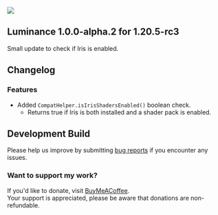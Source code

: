 ![](https://mclegoman.com/images/8/8a/Luminance_development_logo.png)  
## Luminance 1.0.0-alpha.2 for 1.20.5-rc3  
Small update to check if Iris is enabled.  

## Changelog  
### Features  
- Added `CompatHelper.isIrisShadersEnabled()` boolean check.  
  - Returns true if Iris is both installed and a shader pack is enabled.  

## Development Build  
Please help us improve by submitting [bug reports](https://github.com/MCLegoMan/Perspective/issues) if you encounter any issues.  

### Want to support my work?  
If you'd like to donate, visit [BuyMeACoffee](https://www.buymeacoffee.com/mclegoman).  
Your support is appreciated, please be aware that donations are non-refundable.  